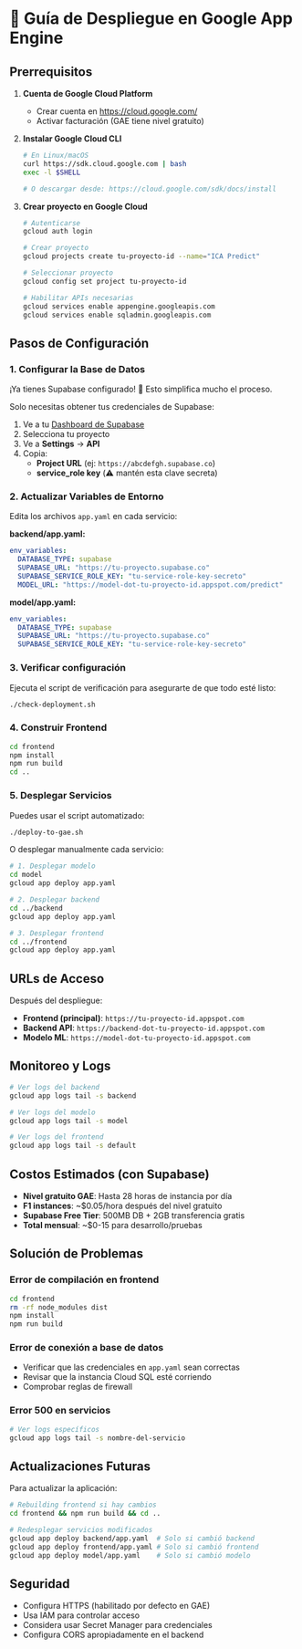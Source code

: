 # 🚀 Guía de Despliegue en Google App Engine

## Prerrequisitos

1. **Cuenta de Google Cloud Platform**
   - Crear cuenta en https://cloud.google.com/
   - Activar facturación (GAE tiene nivel gratuito)

2. **Instalar Google Cloud CLI**
   ```bash
   # En Linux/macOS
   curl https://sdk.cloud.google.com | bash
   exec -l $SHELL
   
   # O descargar desde: https://cloud.google.com/sdk/docs/install
   ```

3. **Crear proyecto en Google Cloud**
   ```bash
   # Autenticarse
   gcloud auth login
   
   # Crear proyecto
   gcloud projects create tu-proyecto-id --name="ICA Predict"
   
   # Seleccionar proyecto
   gcloud config set project tu-proyecto-id
   
   # Habilitar APIs necesarias
   gcloud services enable appengine.googleapis.com
   gcloud services enable sqladmin.googleapis.com
   ```

## Pasos de Configuración

### 1. Configurar la Base de Datos

¡Ya tienes Supabase configurado! 🎉 Esto simplifica mucho el proceso.

Solo necesitas obtener tus credenciales de Supabase:

1. Ve a tu [Dashboard de Supabase](https://app.supabase.com)
2. Selecciona tu proyecto
3. Ve a **Settings** → **API**
4. Copia:
   - **Project URL** (ej: `https://abcdefgh.supabase.co`)
   - **service_role key** (⚠️ mantén esta clave secreta)

### 2. Actualizar Variables de Entorno

Edita los archivos `app.yaml` en cada servicio:

**backend/app.yaml:**
```yaml
env_variables:
  DATABASE_TYPE: supabase
  SUPABASE_URL: "https://tu-proyecto.supabase.co"
  SUPABASE_SERVICE_ROLE_KEY: "tu-service-role-key-secreto"
  MODEL_URL: "https://model-dot-tu-proyecto-id.appspot.com/predict"
```

**model/app.yaml:**
```yaml
env_variables:
  DATABASE_TYPE: supabase
  SUPABASE_URL: "https://tu-proyecto.supabase.co"  
  SUPABASE_SERVICE_ROLE_KEY: "tu-service-role-key-secreto"
```

### 3. Verificar configuración

Ejecuta el script de verificación para asegurarte de que todo esté listo:

```bash
./check-deployment.sh
```

### 4. Construir Frontend

```bash
cd frontend
npm install
npm run build
cd ..
```

### 5. Desplegar Servicios

Puedes usar el script automatizado:

```bash
./deploy-to-gae.sh
```

O desplegar manualmente cada servicio:

```bash
# 1. Desplegar modelo
cd model
gcloud app deploy app.yaml

# 2. Desplegar backend  
cd ../backend
gcloud app deploy app.yaml

# 3. Desplegar frontend
cd ../frontend
gcloud app deploy app.yaml
```

## URLs de Acceso

Después del despliegue:

- **Frontend (principal)**: `https://tu-proyecto-id.appspot.com`
- **Backend API**: `https://backend-dot-tu-proyecto-id.appspot.com`
- **Modelo ML**: `https://model-dot-tu-proyecto-id.appspot.com`

## Monitoreo y Logs

```bash
# Ver logs del backend
gcloud app logs tail -s backend

# Ver logs del modelo
gcloud app logs tail -s model

# Ver logs del frontend
gcloud app logs tail -s default
```

## Costos Estimados (con Supabase)

- **Nivel gratuito GAE**: Hasta 28 horas de instancia por día
- **F1 instances**: ~$0.05/hora después del nivel gratuito
- **Supabase Free Tier**: 500MB DB + 2GB transferencia gratis
- **Total mensual**: ~$0-15 para desarrollo/pruebas

## Solución de Problemas

### Error de compilación en frontend
```bash
cd frontend
rm -rf node_modules dist
npm install
npm run build
```

### Error de conexión a base de datos
- Verificar que las credenciales en `app.yaml` sean correctas
- Revisar que la instancia Cloud SQL esté corriendo
- Comprobar reglas de firewall

### Error 500 en servicios
```bash
# Ver logs específicos
gcloud app logs tail -s nombre-del-servicio
```

## Actualizaciones Futuras

Para actualizar la aplicación:

```bash
# Rebuilding frontend si hay cambios
cd frontend && npm run build && cd ..

# Redesplegar servicios modificados
gcloud app deploy backend/app.yaml  # Solo si cambió backend
gcloud app deploy frontend/app.yaml # Solo si cambió frontend
gcloud app deploy model/app.yaml    # Solo si cambió modelo
```

## Seguridad

- Configura HTTPS (habilitado por defecto en GAE)
- Usa IAM para controlar acceso
- Considera usar Secret Manager para credenciales
- Configura CORS apropiadamente en el backend
